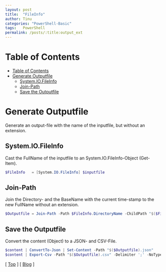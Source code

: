```yaml
---
layout: post
title:  "FileInfo"
author: Tinu
categories: "PowerShell-Basic"
tags:   PowerShell
permalink: /posts/:title:output_ext
---
```


# Table of Contents

- [Table of Contents](#table-of-contents)
- [Generate Outputfile](#generate-outputfile)
  - [System.IO.FileInfo](#systemiofileinfo)
  - [Join-Path](#join-path)
  - [Save the Outputfile](#save-the-outputfile)

# Generate Outputfile

Generate an output-file with the name of the inputfile, but without an extension.

## System.IO.FileInfo

Cast the FullName of the inputfile to an System.IO.FileInfo-Object (Get-Item).

````powershell
$FileInfo   = [System.IO.FileInfo] $inputfile
````

## Join-Path

Join the Directory- and the BaseName with the current time-stamp to the new FullName without an extension.

````powershell
$Outputfile = Join-Path -Path $FileInfo.DirectoryName -ChildPath "$($FileInfo.BaseName)-$(Get-Date -f 'yyyy-MM-dd_HHmmss')"
````

## Save the Outputfile

Convert the content (Object) to a JSON- and CSV-File.

````powershell
$content | ConvertTo-Json | Set-Content -Path "$($Outputfile).json"
$content | Export-Csv -Path "$($Outputfile).csv" -Delimiter ';' -NoTypeInformation -Append
````

[ [Top](#table-of-contents) ] [ [Blog](../devops.html) ]